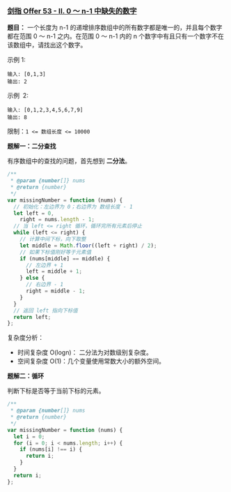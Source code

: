 ### [剑指 Offer 53 - II. 0 ～ n-1 中缺失的数字](https://leetcode-cn.com/problems/que-shi-de-shu-zi-lcof/)

**题目：** 一个长度为 n-1 的递增排序数组中的所有数字都是唯一的，并且每个数字都在范围 0 ～ n-1 之内。在范围 0 ～ n-1 内的 n 个数字中有且只有一个数字不在该数组中，请找出这个数字。

示例 1:

```
输入: [0,1,3]
输出: 2
```

示例  2:

```
输入: [0,1,2,3,4,5,6,7,9]
输出: 8
```

限制：`1 <= 数组长度 <= 10000`

**题解一：二分查找**

有序数组中的查找的问题，首先想到 **二分法**。

```js
/**
 * @param {number[]} nums
 * @return {number}
 */
var missingNumber = function (nums) {
  // 初始化：左边界为 0；右边界为 数组长度 - 1
  let left = 0,
    right = nums.length - 1;
  // 当 left <= right 循环，循环完所有元素后停止
  while (left <= right) {
    // 计算中间下标，向下取整
    let middle = Math.floor((left + right) / 2);
    // 如果下标值刚好等于元素值
    if (nums[middle] == middle) {
      // 左边界 + 1
      left = middle + 1;
    } else {
      // 右边界 - 1
      right = middle - 1;
    }
  }
  // 返回 left 指向下标值
  return left;
};
```

复杂度分析：

- 时间复杂度 O(logn)： 二分法为对数级别复杂度。
- 空间复杂度 O(1)：几个变量使用常数大小的额外空间。

**题解二：循环**

判断下标是否等于当前下标的元素。

```js
/**
 * @param {number[]} nums
 * @return {number}
 */
var missingNumber = function (nums) {
  let i = 0;
  for (i = 0; i < nums.length; i++) {
    if (nums[i] !== i) {
      return i;
    }
  }
  return i;
};
```
